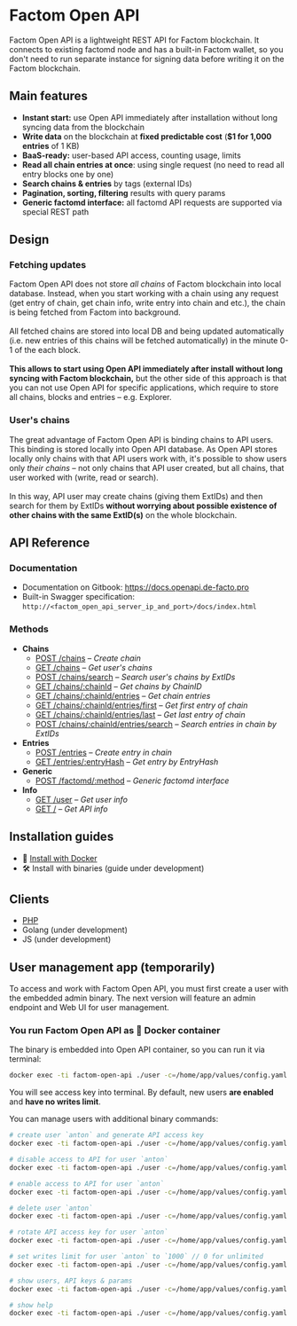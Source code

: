 # Factom Open API
Factom Open API is a lightweight REST API for Factom blockchain. It connects to existing factomd node and has a built-in Factom wallet, so you don't need to run separate instance for signing data before writing it on the Factom blockchain.

## Main features
* **Instant start:** use Open API immediately after installation without long syncing data from the blockchain
* **Write data** on the blockchain at **fixed predictable cost** (**$1 for 1,000 entries** of 1 KB)
* **BaaS-ready:** user-based API access, counting usage, limits
* **Read all chain entries at once**: using single request (no need to read all entry blocks one by one)
* **Search chains & entries** by tags (external IDs)
* **Pagination, sorting, filtering** results with query params
* **Generic factomd interface:** all factomd API requests are supported via special REST path

## Design
### Fetching updates
Factom Open API does not store *all chains* of Factom blockchain into local database. Instead, when you start working with a chain using any request (get entry of chain, get chain info, write entry into chain and etc.), the chain is being fetched from Factom into background.
<br /><br />
All fetched chains are stored into local DB and being updated automatically (i.e. new entries of this chains will be fetched automatically) in the minute 0-1 of the each block.
<br /><br />
**This allows to start using Open API immediately after install without long syncing with Factom blockchain,** but the other side of this approach is that you can not use Open API for specific applications, which require to store all chains, blocks and entries – e.g. Explorer.
### User's chains
The great advantage of Factom Open API is binding chains to API users. This binding is stored locally into Open API database. As Open API stores locally only chains with that API users work with, it's possible to show users only *their chains* – not only chains that API user created, but all chains, that user worked with (write, read or search).<br /><br />
In this way, API user may create chains (giving them ExtIDs) and then search for them by ExtIDs **without worrying about possible existence of other chains with the same ExtID(s)** on the whole blockchain.

## API Reference

### Documentation
* Documentation on Gitbook: https://docs.openapi.de-facto.pro
* Built-in Swagger specification: `http://<factom_open_api_server_ip_and_port>/docs/index.html`

### Methods
* **Chains**
  * <a href="https://docs.openapi.de-facto.pro/chains/create-chain" target="_blank">POST /chains</a> – *Create chain*
  * <a href="https://docs.openapi.de-facto.pro/chains/get-chains" target="_blank">GET /chains</a> – *Get user's chains*
  * <a href="https://docs.openapi.de-facto.pro/chains/search-chains" target="_blank">POST /chains/search</a> – *Search user's chains by ExtIDs*
  * <a href="https://docs.openapi.de-facto.pro/chains/get-chain" target="_blank">GET /chains/:chainId</a> – *Get chains by ChainID*
  * <a href="https://docs.openapi.de-facto.pro/chains/get-chain-entries" target="_blank">GET /chains/:chainId/entries</a> – *Get chain entries*
  * <a href="https://docs.openapi.de-facto.pro/chains/get-chain-first-entry" target="_blank">GET /chains/:chainId/entries/first</a> – *Get first entry of chain*
  * <a href="https://docs.openapi.de-facto.pro/chains/get-chain-last-entry" target="_blank">GET /chains/:chainId/entries/last</a> – *Get last entry of chain*
  * <a href="https://docs.openapi.de-facto.pro/chains/search-chain-entries" target="_blank">POST /chains/:chainId/entries/search</a> – *Search entries in chain by ExtIDs*
* **Entries**
  * <a href="https://docs.openapi.de-facto.pro/entries/create-entry" target="_blank">POST /entries</a> – *Create entry in chain*
  * <a href="https://docs.openapi.de-facto.pro/entries/get-entry" target="_blank">GET /entries/:entryHash</a> – *Get entry by EntryHash*
* **Generic**
  * <a href="https://docs.openapi.de-facto.pro/factomd/factomd-method" target="_blank">POST /factomd/:method</a> – *Generic factomd interface*
* **Info**
  * <a href="https://docs.openapi.de-facto.pro/user/get-user" target="_blank">GET /user</a> – *Get user info*
  * <a href="https://docs.openapi.de-facto.pro/api/api-info" target="_blank">GET /</a> – *Get API info*

## Installation guides
* 🐳 <a href="https://github.com/DeFacto-Team/Factom-Open-API/blob/master/guides/INSTALL_DOCKER.md">Install with Docker</a>
* 🛠 Install with binaries (guide under development)

## Clients
* <a href="https://github.com/DeFacto-Team/Factom-Open-API-PHP" target="_blank">PHP</a>
* Golang (under development)
* JS (under development)

## User management app (temporarily)

To access and work with Factom Open API, you must first create a user with the embedded admin binary. The next version will feature an admin endpoint and Web UI for user management.

### You run Factom Open API as 🐳 Docker container
The binary is embedded into Open API container, so you can run it via terminal:
```bash
docker exec -ti factom-open-api ./user -c=/home/app/values/config.yaml create anton
```
You will see access key into terminal.
By default, new users **are enabled** and **have no writes limit**.

You can manage users with additional binary commands:
```bash
# create user `anton` and generate API access key
docker exec -ti factom-open-api ./user -c=/home/app/values/config.yaml create anton

# disable access to API for user `anton`
docker exec -ti factom-open-api ./user -c=/home/app/values/config.yaml disable anton

# enable access to API for user `anton`
docker exec -ti factom-open-api ./user -c=/home/app/values/config.yaml enable anton

# delete user `anton`
docker exec -ti factom-open-api ./user -c=/home/app/values/config.yaml delete anton

# rotate API access key for user `anton`
docker exec -ti factom-open-api ./user -c=/home/app/values/config.yaml rotate-key anton

# set writes limit for user `anton` to `1000` // 0 for unlimited
docker exec -ti factom-open-api ./user -c=/home/app/values/config.yaml set-limit anton 1000

# show users, API keys & params
docker exec -ti factom-open-api ./user -c=/home/app/values/config.yaml ls

# show help
docker exec -ti factom-open-api ./user -c=/home/app/values/config.yaml help
```
